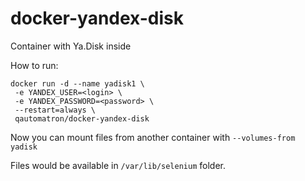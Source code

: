 # docker-yandex-disk


Container with Ya.Disk inside

How to run:

```
docker run -d --name yadisk1 \
 -e YANDEX_USER=<login> \
 -e YANDEX_PASSWORD=<password> \
 --restart=always \
 qautomatron/docker-yandex-disk
 ```


Now you can mount files from another container with `--volumes-from yadisk`


Files would be available in `/var/lib/selenium` folder.
